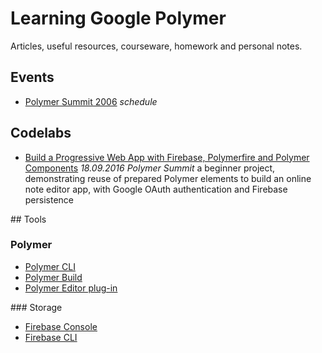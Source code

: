 # Learning Google Polymer

Articles, useful resources, courseware, homework and personal notes.

## Events

* [Polymer Summit 2006](https://www.polymer-project.org/summit/schedule) _schedule_

## Codelabs

* [Build a Progressive Web App with Firebase, Polymerfire and Polymer Components](https://codelabs.developers.google.com/codelabs/polymer-firebase-pwa/index.html) _18.09.2016 Polymer Summit_ a beginner project, demonstrating reuse of prepared Polymer elements to build an online note editor app, with Google OAuth authentication and Firebase persistence

## Tools

### Polymer

* [Polymer CLI](https://github.com/Polymer/polymer-cli)
* [Polymer Build](https://github.com/Polymer/polymer-build)
* [Polymer Editor plug-in](https://github.com/Polymer/polymer-editor-service)

### Storage

* [Firebase Console](https://console.firebase.google.com)
* [Firebase CLI](https://firebase.google.com/docs/cli/)
